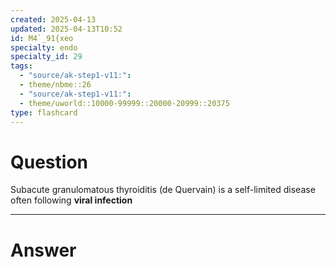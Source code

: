 ```yaml
---
created: 2025-04-13
updated: 2025-04-13T10:52
id: M4`_91{xeo
specialty: endo
specialty_id: 29
tags:
  - "source/ak-step1-v11:": 
  - theme/nbme::26
  - "source/ak-step1-v11:": 
  - theme/uworld::10000-99999::20000-20999::20375
type: flashcard
---
```


# Question
Subacute granulomatous thyroiditis (de Quervain) is a self-limited disease often following **viral infection**

---

# Answer
